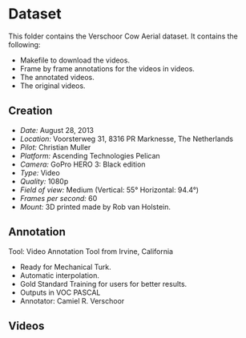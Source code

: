 Dataset
=======


This folder contains the Verschoor Cow Aerial dataset. It contains the following:
- Makefile to download the videos.
- Frame by frame annotations for the videos in videos.
- The annotated videos.
- The original videos.


Creation
--------


- *Date:* August 28, 2013
- *Location:* Voorsterweg 31, 8316 PR Marknesse, The Netherlands
- *Pilot:* Christian Muller
- *Platform:* Ascending Technologies Pelican
- *Camera:* GoPro HERO 3: Black edition
- *Type:* Video
- *Quality:* 1080p
- *Field of view:* Medium (Vertical: 55° Horizontal: 94.4°)
- *Frames per second:* 60
- *Mount:* 3D printed made by Rob van Holstein.


Annotation
----------


Tool: Video Annotation Tool from Irvine, California
- Ready for Mechanical Turk.
- Automatic interpolation.
- Gold Standard Training for users for better results.
- Outputs in VOC PASCAL 
- Annotator: Camiel R. Verschoor


Videos
------
